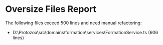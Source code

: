 # Oversize Files Report

The following files exceed 500 lines and need manual refactoring:

- D:\Protozoa\src\domains\formation\services\FormationService.ts (606 lines)

